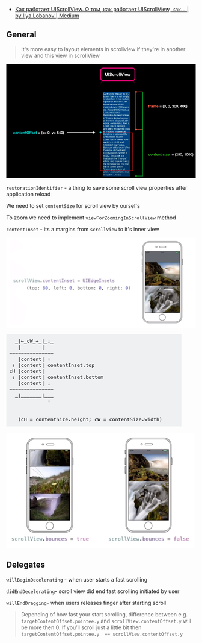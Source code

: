 - [Как работает UIScrollView. О том, как работает UIScrollView, как… | by Ilya Lobanov | Medium](https://medium.com/@esskeetit/%D0%BA%D0%B0%D0%BA-%D1%80%D0%B0%D0%B1%D0%BE%D1%82%D0%B0%D0%B5%D1%82-uiscrollview-2e7052032d97)

## General

> It's more easy to layout elements in scrollview if they're in another view and this view in scrollView

![](UIScrollView/Screen_Shot_2020-08-30_at_21.22.20.png)

`restorationIdentifier` - a thing to save some scroll view properties after application reload

We need to set `contentSize` for scroll view by ourselfs

To zoom we need to implement `viewForZoomingInScrollView` method

`contentInset` - its a margins from `scrollView` to it's inner view

![](UIScrollView/scrollView.contentInset__VIdgeIn.png)

![](UIScrollView/_1_cW_-_I_1_.png)

![](UIScrollView/scrollView._bounces__true.png)

## Delegates

`willBeginDecelerating` - when user starts a fast scrolling

`didEndDecelerating`- scroll view did end fast scrolling initiated by user

`willEndDragging`- when users releases finger after starting scroll

> Depending of how fast your start scrolling, difference between e.g. `targetContentOffset.pointee.y` and `scrollView.contentOffset.y` will be more then 0. If you’ll scroll just a little bit then `targetContentOffset.pointee.y  == scrollView.contentOffset.y`